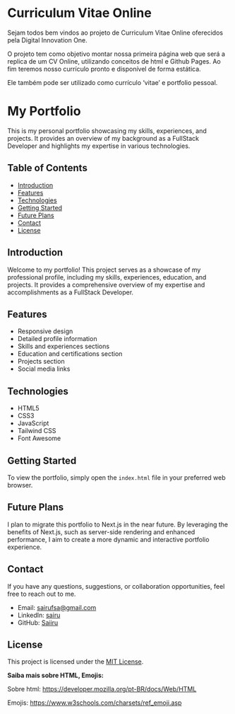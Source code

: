 # Curriculum Vitae Online

Sejam todos bem vindos ao projeto de Curriculum Vitae Online oferecidos pela Digital Innovation One.

O projeto tem como objetivo montar nossa primeira página web que será a replica de um CV Online, utilizando conceitos de html e Github Pages. Ao  fim teremos nosso currículo pronto e disponível de forma estática.

Ele também pode ser utilizado como currículo ‘vitae’ e portfolio pessoal.

# My Portfolio

This is my personal portfolio showcasing my skills, experiences, and projects. It provides an overview of my background as a FullStack Developer and highlights my expertise in various technologies.

## Table of Contents
- [Introduction](#introduction)
- [Features](#features)
- [Technologies](#technologies)
- [Getting Started](#getting-started)
- [Future Plans](#future-plans)
- [Contact](#contact)
- [License](#license)

## Introduction
Welcome to my portfolio! This project serves as a showcase of my professional profile, including my skills, experiences, education, and projects. It provides a comprehensive overview of my expertise and accomplishments as a FullStack Developer.

## Features
- Responsive design
- Detailed profile information
- Skills and experiences sections
- Education and certifications section
- Projects section
- Social media links

## Technologies
- HTML5
- CSS3
- JavaScript
- Tailwind CSS
- Font Awesome

## Getting Started
To view the portfolio, simply open the `index.html` file in your preferred web browser.

## Future Plans
I plan to migrate this portfolio to Next.js in the near future. By leveraging the benefits of Next.js, such as server-side rendering and enhanced performance, I aim to create a more dynamic and interactive portfolio experience.

## Contact
If you have any questions, suggestions, or collaboration opportunities, feel free to reach out to me.

- Email: sairufsa@gmail.com
- LinkedIn: [sairu](https://www.linkedin.com/in/sairu/)
- GitHub: [Saiiru](https://github.com/Saiiru)

## License
This project is licensed under the [MIT License](LICENSE).

**Saiba mais sobre HTML, Emojis:**

Sobre html: https://developer.mozilla.org/pt-BR/docs/Web/HTML

Emojis: https://www.w3schools.com/charsets/ref_emoji.asp


